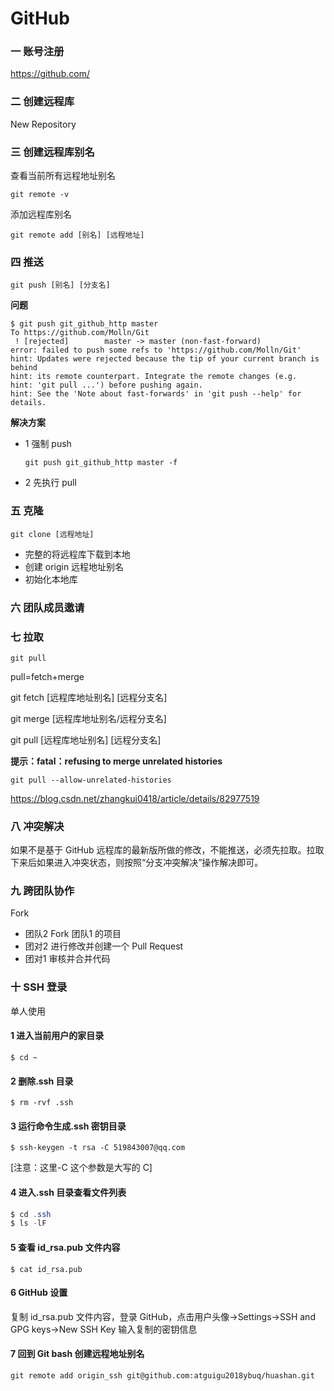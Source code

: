 # GitHub

### 一 账号注册

https://github.com/

### 二 创建远程库

New Repository

### 三 创建远程库别名

查看当前所有远程地址别名

````
git remote -v
````

添加远程库别名

````
git remote add [别名] [远程地址]
````

### 四 推送

````
git push [别名] [分支名]
````
**问题**

````
$ git push git_github_http master
To https://github.com/Molln/Git
 ! [rejected]        master -> master (non-fast-forward)
error: failed to push some refs to 'https://github.com/Molln/Git'
hint: Updates were rejected because the tip of your current branch is behind
hint: its remote counterpart. Integrate the remote changes (e.g.
hint: 'git pull ...') before pushing again.
hint: See the 'Note about fast-forwards' in 'git push --help' for details.
````

**解决方案**

* 1 强制 push

  ````
  git push git_github_http master -f
  ````

* 2 先执行 pull

### 五 克隆

````
git clone [远程地址]
````

* 完整的将远程库下载到本地
* 创建 origin 远程地址别名
* 初始化本地库

### 六 团队成员邀请

### 七 拉取

````
git pull
````

pull=fetch+merge

git fetch [远程库地址别名] [远程分支名]

git merge [远程库地址别名/远程分支名]

git pull [远程库地址别名] [远程分支名]

**提示：fatal：refusing to merge unrelated histories**

````
git pull --allow-unrelated-histories
````

<https://blog.csdn.net/zhangkui0418/article/details/82977519>

### 八 冲突解决

如果不是基于 GitHub 远程库的最新版所做的修改，不能推送，必须先拉取。拉取下来后如果进入冲突状态，则按照“分支冲突解决”操作解决即可。

### 九 跨团队协作

Fork

* 团队2 Fork 团队1 的项目
* 团对2 进行修改并创建一个 Pull Request
* 团对1 审核并合并代码

### 十 SSH 登录

单人使用

#### 1 进入当前用户的家目录

````
$ cd ~ 
````

#### 2 删除.ssh 目录

````
$ rm -rvf .ssh
````

#### 3 运行命令生成.ssh 密钥目录

````
$ ssh-keygen -t rsa -C 519843007@qq.com
````

[注意：这里-C 这个参数是大写的 C]

#### 4 进入.ssh 目录查看文件列表

````java
$ cd .ssh
$ ls -lF
````

#### 5 查看 id_rsa.pub 文件内容

`````
$ cat id_rsa.pub
`````

#### 6 GitHub 设置

复制 id_rsa.pub 文件内容，登录 GitHub，点击用户头像→Settings→SSH and GPG keys→New SSH Key 输入复制的密钥信息

#### 7 回到 Git bash 创建远程地址别名

````
git remote add origin_ssh git@github.com:atguigu2018ybuq/huashan.git
````



